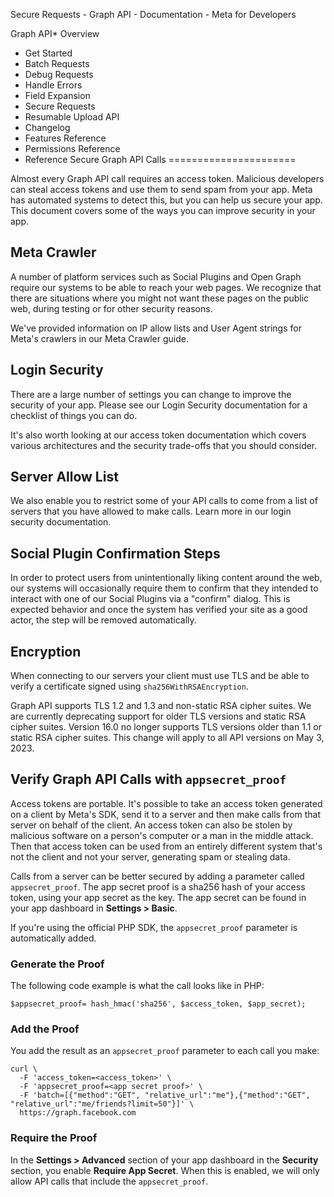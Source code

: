 Secure Requests - Graph API - Documentation - Meta for Developers

Graph API* Overview
* Get Started
* Batch Requests
* Debug Requests
* Handle Errors
* Field Expansion
* Secure Requests
* Resumable Upload API
* Changelog
* Features Reference
* Permissions Reference
* Reference
Secure Graph API Calls
======================

Almost every Graph API call requires an access token. Malicious developers can steal access tokens and use them to send spam from your app. Meta has automated systems to detect this, but you can help us secure your app. This document covers some of the ways you can improve security in your app.

Meta Crawler
------------

A number of platform services such as Social Plugins and Open Graph require our systems to be able to reach your web pages. We recognize that there are situations where you might not want these pages on the public web, during testing or for other security reasons.

We've provided information on IP allow lists and User Agent strings for Meta's crawlers in our Meta Crawler guide.

Login Security
--------------

There are a large number of settings you can change to improve the security of your app. Please see our Login Security documentation for a checklist of things you can do.

It's also worth looking at our access token documentation which covers various architectures and the security trade-offs that you should consider.

Server Allow List
-----------------

We also enable you to restrict some of your API calls to come from a list of servers that you have allowed to make calls. Learn more in our login security documentation.

Social Plugin Confirmation Steps
--------------------------------

In order to protect users from unintentionally liking content around the web, our systems will occasionally require them to confirm that they intended to interact with one of our Social Plugins via a "confirm" dialog. This is expected behavior and once the system has verified your site as a good actor, the step will be removed automatically.

Encryption
----------

When connecting to our servers your client must use TLS and be able to verify a certificate signed using `sha256WithRSAEncryption`.

Graph API supports TLS 1.2 and 1.3 and non-static RSA cipher suites. We are currently deprecating support for older TLS versions and static RSA cipher suites. Version 16.0 no longer supports TLS versions older than 1.1 or static RSA cipher suites. This change will apply to all API versions on May 3, 2023.

Verify Graph API Calls with `appsecret_proof`
---------------------------------------------

Access tokens are portable. It's possible to take an access token generated on a client by Meta's SDK, send it to a server and then make calls from that server on behalf of the client. An access token can also be stolen by malicious software on a person's computer or a man in the middle attack. Then that access token can be used from an entirely different system that's not the client and not your server, generating spam or stealing data.

Calls from a server can be better secured by adding a parameter called `appsecret_proof`. The app secret proof is a sha256 hash of your access token, using your app secret as the key. The app secret can be found in your app dashboard in **Settings > Basic**.

If you're using the official PHP SDK, the `appsecret_proof` parameter is automatically added.

### Generate the Proof

The following code example is what the call looks like in PHP:

```
$appsecret_proof= hash_hmac('sha256', $access_token, $app_secret); 
```
### Add the Proof

You add the result as an `appsecret_proof` parameter to each call you make:

```
curl \
  -F 'access_token=<access_token>' \
  -F 'appsecret_proof=<app secret proof>' \
  -F 'batch=[{"method":"GET", "relative_url":"me"},{"method":"GET", "relative_url":"me/friends?limit=50"}]' \
  https://graph.facebook.com
```
### Require the Proof

In the **Settings > Advanced** section of your app dashboard in the **Security** section, you enable **Require App Secret**. When this is enabled, we will only allow API calls that include the `appsecret_proof`.